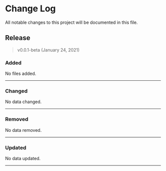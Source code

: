 # Change Log

All notable changes to this project will be documented in this file.

## Release

> v0.0.1-beta (January 24, 2021)

### Added

No files added.

---

### Changed

No data changed.

---

### Removed

No data removed.

---

### Updated

No data updated.

---
